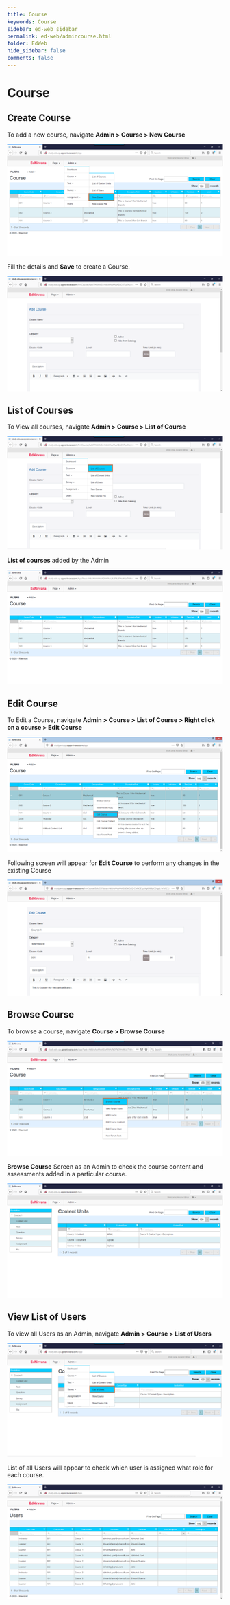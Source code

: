 ```yaml
---
title: Course
keywords: Course
sidebar: ed-web_sidebar
permalink: ed-web/admincourse.html
folder: EdWeb
hide_sidebar: false
comments: false
---
```




# Course
## Create Course
To add a new course, navigate **Admin > Course > New Course**

![](/images/admincreatecoursemenu.png)

Fill the details and **Save** to create a Course.

![](/images/admincreatecourse.png)

## List of Courses

To View all courses, navigate **Admin > Course > List of Course**

![](/images/admincourselist.png)

**List of courses** added by the Admin

![](/images/admincourseview.png)

## Edit Course

To Edit a Course, navigate **Admin > Course > List of Course > Right click on a course > Edit Course**

![](/images/admineditcoursepath.png)

Following screen will appear for **Edit Course** to perform any changes in the existing Course

![](/images/admineditcourse.png)

## Browse Course

To browse a course, navigate **Course > Browse Course**

![](/images/adminbrowsecourselist.png)

**Browse Course** Screen as an Admin to check the course content and assessments added in a particular course.

![](/images/adminbrowsecourseview.png)

## View List of Users

To view all Users as an Admin, navigate **Admin > Course > List of Users**

![](/images/admincourseuserslist.png)

List of all Users will appear to check which user is assigned what role for each course.

![](/images/admincourseusersview.png)
